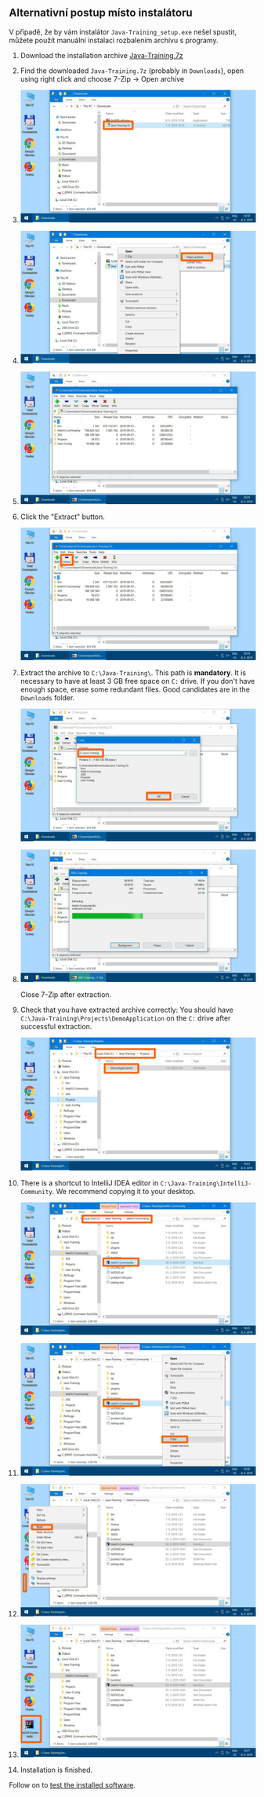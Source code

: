 Alternativní postup místo instalátoru
-------------------------------------

V případě, že by vám instalátor `Java-Training_setup.exe` nešel spustit,
můžete použít manuální instalaci rozbalením archívu s programy.

1.  Download the installation archive
    [Java-Training.7z](https://github.com/czechitas/java-install/releases/download/2020-jaro/community/win/Java-Training.7z)

2.  Find the downloaded `Java-Training.7z` (probably in
    `Downloads`), open using right click and choose 7-Zip -> Open archive

3.  ![](img/img200.png)

4.  ![](img/img201.png)

5.  ![](img/img202.png)

6.  Click the "Extract" button.

    ![](img/img203.png)

19. Extract the archive to `C:\Java-Training\`. This path is **mandatory**.
    It is necessary to have at least 3 GB free space on `C:` drive.
    If you don't have enough space, erase some redundant files.
    Good candidates are in the `Downloads` folder.

    ![](img/img204.png)

8.  ![](img/img205.png)

    Close 7-Zip after extraction.

21. Check that you have extracted archive correctly:
    You should have `C:\Java-Training\Projects\DemoApplication`
    on the `C:` drive after successful extraction.

    ![](img/img206.png)

21. There is a shortcut to IntelliJ IDEA editor in `C:\Java-Training\IntelliJ-Community`. We recommend copying it to your desktop.

    ![](img/img207.png)

11. ![](img/img208.png)

12. ![](img/img209.png)

13. ![](img/img210.png)

14. Installation is finished.

Follow on to [test the installed software](index-eng.html#test).

